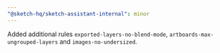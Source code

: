 ```yaml
---
"@sketch-hq/sketch-assistant-internal": minor
---
```


Added additional rules `exported-layers-no-blend-mode`, `artboards-max-ungrouped-layers` and `images-no-undersized`.